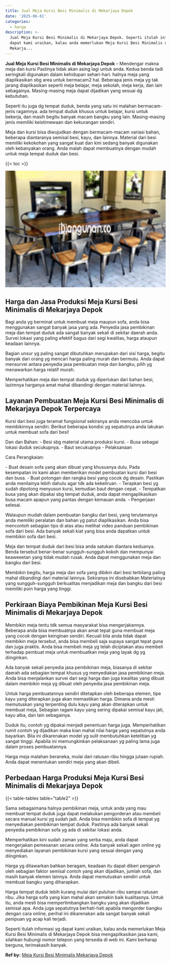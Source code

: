 ```yaml
---
title: Jual Meja Kursi Besi Minimalis di Mekarjaya Depok
date: '2025-06-01'
categories:
  - harga
description: >-
  Jual Meja Kursi Besi Minimalis di Mekarjaya Depok. Seperti itulah informasi yg
  dapat kami uraikan, kalau anda memerlukan Meja Kursi Besi Minimalis di
  Mekarja...
---
```


**Jual Meja Kursi Besi Minimalis di Mekarjaya Depok** – Mendengar makna meja dan kursi Pastinya tidak akan asing lagi untuk anda. Kedua benda tadi seringkali digunakan dalam kehidupan sehari-hari. halnya meja yang diaplikasikan sbg area untuk bermacam2 hal. Beberapa jenis meja yg tak jarang diaplikasikan seperti meja belajar, meja sekolah, meja kerja, dan lain sebagainya. Masing-masing meja dapat dijadikan yang sesuai dg kebutuhan.

Seperti itu juga dg tempat duduk, benda yang satu ini malahan bermacam-jenis ragamnya. ada tempat duduk khusus untuk belajar, kursi untuk bekerja, dan masih begitu banyak macam bangku yang lain. Masing-masing jenis memiliki keistimewaan dan kekurangan sendiri.

Meja dan kursi bisa diwujudkan dengan bermacam-macam variasi bahan, beberapa diantaranya semisal besi, kayu, dan lainnya. Material dari besi memiliki kekokohan yang sangat kuat dan kini sedang banyak digunakan oleh kebanyakan orang. Anda malah dapat membuatnya dengan mudah untuk meja tempat duduk dan besi.

{{< toc >}}

![Jual Meja Kursi Besi Minimalis di Mekarjaya Depok](/images/jual-meja-besi-murah09.png)

## Harga dan Jasa Produksi Meja Kursi Besi Minimalis di Mekarjaya Depok

Bagi anda yg berminat untuk membuat meja maupun sofa, anda bisa menggunakan sangat banyak jasa yang ada. Penyedia jasa pembikinan meja dan tempat duduk ada sangat banyak sekali di sekitar daerah anda. Survei lokasi yang paling efektif bagus dari segi kwalitas, harga ataupun keadaan lainnya.

Bagian unsur yg paling sangat dibutuhkan merupakan dari sisi harga, begitu banyak dari orang yg mencari harga paling murah dan bermutu. Anda dapat mensurvei antara penyedia jasa pembuatan meja dan bangku, pilih yg menawarkan harga relatif murah.

Memperhatikan meja dan tempat duduk yg diperlukan dari bahan besi, lazimnya harganya amat mahal dibandingi dengan material lainnya.

## Layanan Pembuatan Meja Kursi Besi Minimalis di Mekarjaya Depok Terpercaya

Kursi dari besi juga teramat fungsional sekiranya anda mencoba untuk membikinnya sendiri. Berikut beberapa kondisi yg sepatutnya anda lakukan untuk membuat sofa dari besi!

Dan dan Bahan: - Besi sbg material utama produksi kursi. - Busa sebagai lokasi duduk secukupnya. - Baut secukupnya - Pelaksanaan

Cara Perangkaian:

\- Buat desain sofa yang akan dibuat yang khususnya dulu. Pada kesempatan ini kami akan memberikan model pembuatan kursi dari besi dan busa. - Buat potongan dan rangka besi yang cocok dg desain. Pastikan anda menilainya lebih dahulu agar tdk ada kekeliruan. - Terapkan besi yg sudah dipotong menyusun kursi, kemudian baut dengan cepat. - Tempatkan busa yang akan dipakai sbg tempat duduk, anda dapat mengaplikasikan busa macam apapun yang pantas dengan kemauan anda. - Pengerjaan selesai.

Walaupun mudah dalam pembuatan bangku dari besi, yang terutamanya anda memiliki peralatan dan bahan yg patut diaplikasikan. Anda bisa mencontoh sebagian tips di atas atau melihat video panduan pembikinan sofa dari besi. Ada banyak sekali kiat yang bisa anda dapatkan untuk membikin sofa dari besi.

Meja dan tempat duduk dari besi bisa anda satukan diantara keduanya. Benda tersebut benar-benar sungguh-sungguh kokoh dan mempunyai keaweeetan yang tidak mudah rusak. Anda dapat menggunakan meja dan bangku dari besi.

Membikin begitu, harga meja dan sofa yang dibikin dari besi terbilang paling mahal dibandingi dari material lainnya. Sekiranya ini disebabkan Materialnya yang sungguh-sungguh berkualitas menjadikan meja dan bangku dari besi memiliki poin harga yang tinggi.

## Perkiraan Biaya Pembikinan Meja Kursi Besi Minimalis di Mekarjaya Depok

Membikin meja tentu tdk semua masyarakat bisa mengerjakannya. Beberapa anda bisa membuatnya akan amat tepat guna membuat meja yang cocok dengan keinginan sendiri. Kecuali bila anda tidak dapat membikin meja tersebut, anda bisa membeli saja supaya sangat tepat guna dan juga praktis. Anda bisa membeli meja yg telah diciptakan atau membeli terhadap pembuat meja untuk membuatkan meja yang layak dg yg diinginkan.

Ada banyak sekali penyedia jasa pembikinan meja, biasanya di sekitar daerah ada sebagian tempat khusus yg menyediakan jasa pembikinan meja. Anda bisa menjalankan survei dari segi harga dan juga kwalitas yang dibuat dalam membikin meja yg dibuat oleh penyedia jasa pembikinan meja.

Untuk harga pembuatannya sendiri ditetapkan oleh beberapa elemen, tipe kayu yang diterapkan juga akan memastikan harga. Dimana anda mesti memutuskan yang terpenting dulu kayu yang akan diterapkan untuk membuat meja, Sebagian ragam kayu yang sering dipakai semisal kayu jati, kayu alba, dan lain sebagainya.

Duduk itu, contoh yg dipakai menjadi penentuan harga juga. Memperhatikan rumit contoh yg dijadikan maka kian mahal nilai harga yang sepatutnya anda bayarkan. Bila ini dikarenakan model yg sulit membutuhkan ketelitian yg sangat tinggi. Apabila ini memungkinkan pelaksanaan yg paling lama juga dalam proses pembuatannya.

Harga meja malahan beraneka, mulai dari ratusan ribu hingga jutaan rupiah. Anda dapat menentukan sendiri meja yang akan dibeli.

## Perbedaan Harga Produksi Meja Kursi Besi Minimalis di Mekarjaya Depok

{{< table-tables table="table2" >}}

Sama sebagaimana halnya pembikinan meja, untuk anda yang mau membuat tempat duduk juga dapat melakukan pengorderan atau membeli secara manual kursi yg sudah jadi. Anda bisa membikin sofa di tempat yg menyediakan pembikinan tempat duduk. Pastinya ada banyak sekali penyedia pembikinan sofa yg ada di sekitar lokasi anda.

Memperhatikan kini sudah zaman yang serba maju, anda dapat mengerjakan pemesanan secara online. Ada banyak sekali agen online yg menyediakan layanan pembikinan kursi yang sesuai dengan yang diinginkan.

Harga yg ditawarkan bahkan beragam, keadaan itu dapat diberi pengaruh oleh sebagian faktor semisal contoh yang akan dijadikan, jumlah sofa, dan masih banyak elemen lainnya. Anda dapat memutuskan sendiri untuk membuat bangku yang diharapkan.

Harga tempat duduk lebih kurang mulai dari puluhan ribu sampai ratusan ribu. Jika harga sofa yang kian mahal akan semakin baik kualitasnya. Untuk itu, anda mesti bisa mempertimbangkan bangku yang akan dijadikan semisal apa. Anda juga sepatutnya berhati-hati apabila mengorder bangku dengan cara online, perihal ini dikarenakan ada sangat banyak sekali penipuan yg acap kali terjadi.

Seperti itulah informasi yg dapat kami uraikan, kalau anda memerlukan Meja Kursi Besi Minimalis di Mekarjaya Depok bisa mengaplikasikan jasa kami, silahkan hubungi nomor telepon yang tersedia di web ini. Kami berharap berguna, terimakasih banyak.

**Ref by:** [Meja Kursi Besi Minimalis Mekarjaya Depok](https://id.wikipedia.org/wiki/Meja)
